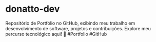# donatto-dev
Repositório de Portfólio no GitHub, exibindo meu trabalho em desenvolvimento de software, projetos e contribuições. Explore meu percurso tecnológico aqui! 🚀 #Portfolio #GitHub
